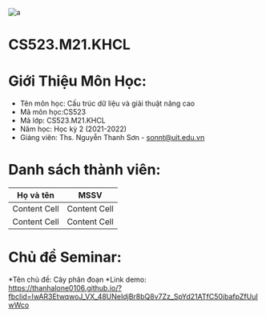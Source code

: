 ![a](https://user-images.githubusercontent.com/80948525/112105139-a1e3e600-8bde-11eb-85df-d94604713122.png)
# CS523.M21.KHCL
# Giới Thiệu Môn Học:
* Tên môn học: Cấu trúc dữ liệu và giải thuật nâng cao 
* Mã môn học:CS523
* Mã lớp: CS523.M21.KHCL
* Năm học: Học kỳ 2 (2021-2022)
* Giảng viên: Ths. Nguyễn Thanh Sơn - sonnt@uit.edu.vn
# Danh sách thành viên:
| Họ và tên  | MSSV |
| ------------- | ------------- |
| Content Cell  | Content Cell  |
| Content Cell  | Content Cell  |
# Chủ đề Seminar:
*Tên chủ đề: Cây phân đoạn 
*Link demo: https://thanhalone0106.github.io/?fbclid=IwAR3EtwqwoJ_VX_48UNeIdjBr8bQ8v7Zz_SpYd21ATfC50ibafpZfUuIwWco
